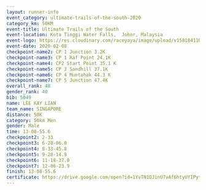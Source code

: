 ```yaml
--- 
layout: runner-info 
event_category: ultimate-trails-of-the-south-2020 
category_km: 50KM 
event-title: Ultimate Trails of the South 
event-location: Kota Tinggi Water Falls,  Johor, Malaysia 
event-logo: https://res.cloudinary.com/raceyaya/image/upload/v1581841103/logo/2020/ultimate-trails-2020_i93dfj.jpg 
event-date: 2020-02-08 
checkpoint-name2: CP 1 Junction 3.2K 
checkpoint-name3: CP 1 Raf Point 24.1K 
checkpoint-name4: CP2 Start Point 35.1 K 
checkpoint-name5: CP 3 Sandhill 37.1K 
checkpoint-name6: CP 4 Muntahak 44.3 K 
checkpoint-name7: CP 5 Junction 47.4K 
overall_rank: 48
gender_rank: 40
bib: 5049
name: LEE KAY LIAN
team_name: SINGAPORE
distance: 50K
category: 50km Men
gender: Male
time: 13-08-55.6
checkpoint2: 2-33
checkpoint3: 6-28-06.0
checkpoint4: 8-33-45.8
checkpoint5: 9-28-14.9
checkpoint6: 11-18-37.0
checkpoint7: 12-06-23.9
finish: 13-08-55.6
certificate: https://drive.google.com/open?id=1YvTN1OJinU7vAf6htyUYIPytsFDMBm4O
--- 
```

